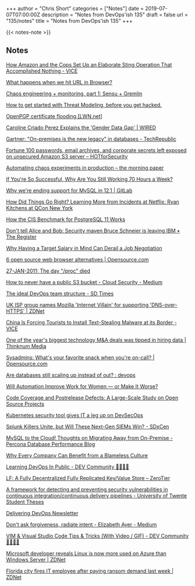 +++
author = "Chris Short"
categories = ["Notes"]
date = 2019-07-07T07:00:00Z
description = "Notes from DevOps'ish 135"
draft = false
url = "135/notes"
title = "Notes from DevOps'ish 135"
+++

{{< notes-note >}}

## Notes

[How Amazon and the Cops Set Up an Elaborate Sting Operation That Accomplished Nothing - VICE](https://www.vice.com/en_us/article/43jmnq/how-amazon-and-the-cops-set-up-elaborate-sting-operation-that-accomplished-nothing)

[What happens when we hit URL in Browser?](https://www.freecodecamp.org/news/what-happens-when-you-hit-url-in-your-browser/)

[Chaos engineering + monitoring, part 1: Sensu + Gremlin](https://blog.sensu.io/chaos-engineering-monitoring-part-1-sensu-gremlin)

[How to get started with Threat Modeling, before you get hacked.](https://hackernoon.com/how-to-get-started-with-threat-modeling-before-you-get-hacked-1bf0ea3310df)

[OpenPGP certificate flooding [LWN.net]](https://lwn.net/Articles/792366/)

[Caroline Criado Perez Explains the 'Gender Data Gap' | WIRED](https://www.wired.com/story/caroline-criado-perez-invisible-women/)

[Gartner: "On-premises is the new legacy" in databases - TechRepublic](https://www.techrepublic.com/article/gartner-on-premises-is-the-new-legacy-in-databases/)

[Fortune 100 passwords, email archives, and corporate secrets left exposed on unsecured Amazon S3 server – HOTforSecurity](https://hotforsecurity.bitdefender.com/blog/fortune-100-passwords-email-archives-and-corporate-secrets-left-exposed-on-unsecured-amazon-s3-server-21366.html)

[Automating chaos experiments in production – the morning paper](https://blog.acolyer.org/2019/07/05/automating-chaos-experiments-in-production/)

[If You're So Successful, Why Are You Still Working 70 Hours a Week?](https://hbr.org/2018/02/if-youre-so-successful-why-are-you-still-working-70-hours-a-week)

[Why we're ending support for MySQL in 12.1 | GitLab](https://about.gitlab.com/2019/06/27/removing-mysql-support/)

[How Did Things Go Right? Learning More from Incidents at Netflix: Ryan Kitchens at QCon New York](https://www.infoq.com/news/2019/07/netflix-learn-from-incidents/)

[How the CIS Benchmark for PostgreSQL 11 Works](https://info.crunchydata.com/blog/cis-11-benchmark)

[Don't tell Alice and Bob: Security maven Bruce Schneier is leaving IBM • The Register](https://www.theregister.co.uk/2019/07/01/dont_tell_alice_and_bob_security_guru_schneier_is_leaving_ibm/)

[Why Having a Target Salary in Mind Can Derail a Job Negotiation](https://hbr.org/2019/07/why-having-a-target-salary-in-mind-can-derail-a-job-negotiation)

[6 open source web browser alternatives | Opensource.com](https://opensource.com/article/19/7/open-source-browsers)

[27-JAN-2011: The day "/proc" died](https://rkeene.org/projects/info/wiki/173)

[How to never have a public S3 bucket - Cloud Security - Medium](https://medium.com/cloud-security/how-to-never-have-a-public-s3-bucket-639761508700)

[The ideal DevOps team structure - SD Times](https://sdtimes.com/devops/the-ideal-devops-team-structure/)

[UK ISP group names Mozilla 'Internet Villain' for supporting 'DNS-over-HTTPS' | ZDNet](https://www.zdnet.com/article/uk-isp-group-names-mozilla-internet-villain-for-supporting-dns-over-https/)

[China Is Forcing Tourists to Install Text-Stealing Malware at its Border - VICE](https://www.vice.com/en_us/article/7xgame/at-chinese-border-tourists-forced-to-install-a-text-stealing-piece-of-malware)

[One of the year's biggest technology M&A deals was tipped in hiring data | Thinknum Media](https://media.thinknum.com/articles/one-of-the-years-biggest-technology-ma-deals-was-tipped-in-hiring-data/)

[Sysadmins: What's your favorite snack when you're on-call? | Opensource.com](https://opensource.com/article/19/7/sysadmins-snack-on-call)


[Are databases still scaling up instead of out? : devops](https://www.reddit.com/r/devops/comments/c7gjwe/are_databases_still_scaling_up_instead_of_out/)

[Will Automation Improve Work for Women — or Make It Worse?](https://hbr.org/2019/07/will-automation-improve-work-for-women-or-make-it-worse)

[Code Coverage and Postrelease Defects: A Large-Scale Study on Open Source Projects](https://hal.inria.fr/hal-01653728/document)

[Kubernetes security tool gives IT a leg up on DevSecOps](https://searchitoperations.techtarget.com/news/252466165/Kubernetes-security-tool-gives-IT-a-leg-up-on-DevSecOps)

[Splunk Killers Unite, but Will These Next-Gen SIEMs Win? - SDxCen](https://www.sdxcentral.com/articles/news/splunk-killers-unite-but-will-these-next-gen-siems-win/2019/07/)

[MySQL to the Cloud! Thoughts on Migrating Away from On-Premise - Percona Database Performance Blog](https://www.percona.com/blog/2019/07/01/mysql-migrating-from-on-premise-to-the-cloud/)

[Why Every Company Can Benefit from a Blameless Culture](https://www.blameless.com/why-companies-can-benefit-from-blameless-culture/)

[Learning DevOps In Public - DEV Community 👩‍💻👨‍💻](https://dev.to/quinncuatro/learning-devops-in-public-c26)

[LF: A Fully Decentralized Fully Replicated Key/Value Store – ZeroTier](https://www.zerotier.com/lf-announcement/)

[A framework for detecting and preventing security vulnerabilities in continuous integration/continuous delivery pipelines - University of Twente Student Theses](https://essay.utwente.nl/78048/?utm_source=share&utm_medium=ios_app)

[Delivering DevOps Newsletter](https://mailchi.mp/editingemily/delivering-devops)

[Don't ask forgiveness, radiate intent - Elizabeth Ayer - Medium](https://medium.com/@ElizAyer/dont-ask-forgiveness-radiate-intent-d36fd22393a3)

[VIM & Visual Studio Code Tips & Tricks (With Video / GIF) - DEV Community 👩‍💻👨‍💻](https://dev.to/muhajirdev/vim-visual-studio-code-tips-tricks-with-video-gif-8on)

[Microsoft developer reveals Linux is now more used on Azure than Windows Server | ZDNet](https://www.zdnet.com/article/microsoft-developer-reveals-linux-is-now-more-used-on-azure-than-windows-server/)

[Florida city fires IT employee after paying ransom demand last week | ZDNet](https://www.zdnet.com/article/florida-city-fires-it-employee-after-paying-ransom-demand-last-week/)
